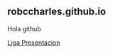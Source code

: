 ## robccharles.github.io
Hola github

[Liga Presentacion](https://robccharles.github.io/ResponsablidadInst.slides.html)

